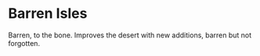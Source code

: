 # Barren Isles
Barren, to the bone.
Improves the desert with new additions, barren but not forgotten.
